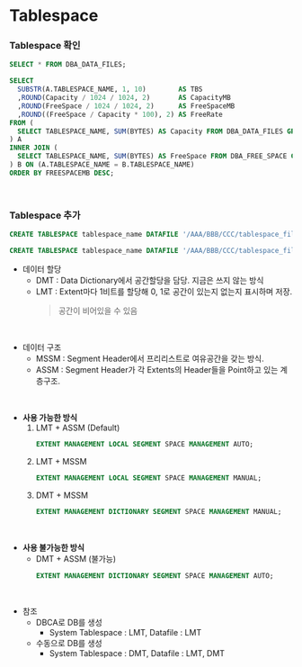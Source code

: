 Tablespace
===

### Tablespace 확인  
```sql
SELECT * FROM DBA_DATA_FILES;

SELECT
  SUBSTR(A.TABLESPACE_NAME, 1, 10)        AS TBS
  ,ROUND(Capacity / 1024 / 1024, 2)       AS CapacityMB
  ,ROUND(FreeSpace / 1024 / 1024, 2)      AS FreeSpaceMB
  ,ROUND((FreeSpace / Capacity * 100), 2) AS FreeRate 
FROM (
  SELECT TABLESPACE_NAME, SUM(BYTES) AS Capacity FROM DBA_DATA_FILES GROUP BY TABLESPACE_NAME
) A 
INNER JOIN (
  SELECT TABLESPACE_NAME, SUM(BYTES) AS FreeSpace FROM DBA_FREE_SPACE GROUP BY TABLESPACE_NAME
) B ON (A.TABLESPACE_NAME = B.TABLESPACE_NAME)
ORDER BY FREESPACEMB DESC;
```

<br>

### Tablespace 추가
```sql
CREATE TABLESPACE tablespace_name DATAFILE '/AAA/BBB/CCC/tablespace_filename' SIZE size AUTOEXTEND ON NEXT size MAXSIZE UNLIMITED;

CREATE TABLESPACE tablespace_name DATAFILE '/AAA/BBB/CCC/tablespace_filename' SIZE size AUTOEXTEND OFF;
```
* 데이터 할당
  * DMT : Data Dictionary에서 공간할당을 담당. 지금은 쓰지 않는 방식
  * LMT : Extent마다 1비트를 할당해 0, 1로 공간이 있는지 없는지 표시하며 저장. 
    >공간이 비어있을 수 있음

<br>

* 데이터 구조
  * MSSM : Segment Header에서 프리리스트로 여유공간을 갖는 방식.
  * ASSM : Segment Header가 각 Extents의 Header들을 Point하고 있는 계층구조. 

<br>

* __사용 가능한 방식__
  1. LMT + ASSM (Default)
      ```sql
      EXTENT MANAGEMENT LOCAL SEGMENT SPACE MANAGEMENT AUTO;
      ```
  2. LMT + MSSM
      ```sql
      EXTENT MANAGEMENT LOCAL SEGMENT SPACE MANAGEMENT MANUAL;
      ```
  3. DMT + MSSM
      ```sql
      EXTENT MANAGEMENT DICTIONARY SEGMENT SPACE MANAGEMENT MANUAL;
      ```

<br>

* __사용 불가능한 방식__
  * DMT + ASSM (불가능)
      ```sql
      EXTENT MANAGEMENT DICTIONARY SEGMENT SPACE MANAGEMENT AUTO;
      ```

<br>

* 참조
  * DBCA로 DB를 생성
    * System Tablespace : LMT, Datafile : LMT
  * 수동으로 DB를 생성
    * System Tablespace : DMT, Datafile : LMT, DMT

<br>

### 

<br>
